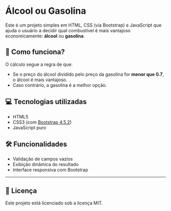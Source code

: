 # Álcool ou Gasolina

Este é um projeto simples em HTML, CSS (via Bootstrap) e JavaScript que ajuda o usuário a decidir qual combustível é mais vantajoso economicamente: **álcool** ou **gasolina**.

## 🚗 Como funciona?

O cálculo segue a regra de que:

- Se o preço do álcool dividido pelo preço da gasolina for **menor que 0.7**, o álcool é mais vantajoso.
- Caso contrário, a gasolina é a melhor opção.

## 💻 Tecnologias utilizadas

- HTML5
- CSS3 (com [Bootstrap 4.5.2](https://getbootstrap.com/))
- JavaScript puro

## 🛠️ Funcionalidades

- Validação de campos vazios  
- Exibição dinâmica do resultado  
- Interface responsiva com Bootstrap  

---

## 📄 Licença

Este projeto está licenciado sob a licença MIT.


